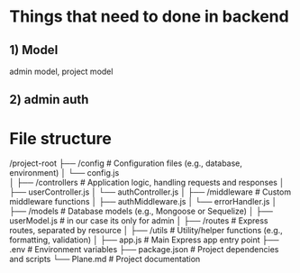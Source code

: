 # Things that need to done in backend
## 1) Model
admin model, project model 
## 2) admin auth











# File structure 
/project-root
├── /config            # Configuration files (e.g., database, environment)
│   └── config.js      
│
├── /controllers       # Application logic, handling requests and responses
│   ├── userController.js
│   └── authController.js
│
├── /middleware        # Custom middleware functions
│   ├── authMiddleware.js
│   └── errorHandler.js
│
├── /models            # Database models (e.g., Mongoose or Sequelize)
│   ├── userModel.js   # in our case its only for admin 
│
├── /routes            # Express routes, separated by resource
│
├── /utils             # Utility/helper functions (e.g., formatting, validation)
│
├── app.js             # Main Express app entry point
├── .env               # Environment variables
├── package.json       # Project dependencies and scripts
└── Plane.md          # Project documentation


